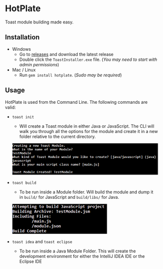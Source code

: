 # HotPlate
Toast module building made easy.

## Installation
- Windows
  - Go to [releases](https://github.com/Open-RIO/HotPlate/releases) and download the latest release
  - Double click the ``` ToastInstaller.exe ``` file. (*You may need to start with admin permissions*)
- Mac / Linux
  - Run ``` gem install hotplate ```. (*Sudo may be required*)

## Usage
HotPlate is used from the Command Line. The following commands are valid:  
- ``` toast init ```
  - Will create a Toast module in either Java or JavaScript. The CLI will walk you through all the options for the module and create it in a new folder relative to the current directory.  

  ![](img/init.png)
- ``` toast build ```
  - To be run inside a Module folder. Will build the module and dump it in ``` build/ ``` for JavaScript and ``` build/libs/ ``` for Java.

  ![](img/build.png)  

- ``` toast idea ``` and ``` toast eclipse ```
  - To be run inside a Java Module Folder. This will create the development environment for either the IntelliJ IDEA IDE or the Eclipse IDE
